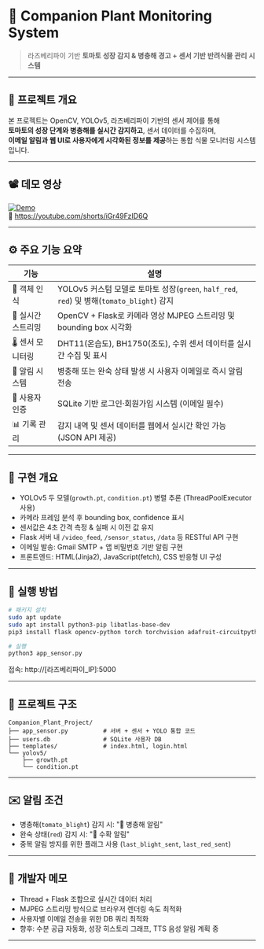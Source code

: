 # 🌿 Companion Plant Monitoring System

> 라즈베리파이 기반 **토마토 성장 감지 & 병충해 경고 + 센서 기반 반려식물 관리 시스템**

---

## 📌 프로젝트 개요

본 프로젝트는 OpenCV, YOLOv5, 라즈베리파이 기반의 센서 제어를 통해  
**토마토의 성장 단계와 병충해를 실시간 감지하고**, 센서 데이터를 수집하며,  
**이메일 알림과 웹 UI로 사용자에게 시각화된 정보를 제공**하는 통합 식물 모니터링 시스템입니다.

---

## 📽 데모 영상

[![Demo](https://img.youtube.com/vi/iGr49FzID6Q/0.jpg)](https://youtube.com/shorts/iGr49FzID6Q)  
🔗 https://youtube.com/shorts/iGr49FzID6Q

---

## ⚙️ 주요 기능 요약

| 기능 | 설명 |
|------|------|
| 🎯 객체 인식 | YOLOv5 커스텀 모델로 토마토 성장(`green`, `half_red`, `red`) 및 병해(`tomato_blight`) 감지 |
| 🎥 실시간 스트리밍 | OpenCV + Flask로 카메라 영상 MJPEG 스트리밍 및 bounding box 시각화 |
| 🌡️ 센서 모니터링 | DHT11(온습도), BH1750(조도), 수위 센서 데이터를 실시간 수집 및 표시 |
| 🔔 알림 시스템 | 병충해 또는 완숙 상태 발생 시 사용자 이메일로 즉시 알림 전송 |
| 👤 사용자 인증 | SQLite 기반 로그인·회원가입 시스템 (이메일 필수) |
| 📊 기록 관리 | 감지 내역 및 센서 데이터를 웹에서 실시간 확인 가능 (JSON API 제공) |

---

## 🔧 구현 개요

- YOLOv5 두 모델(`growth.pt`, `condition.pt`) 병렬 추론 (ThreadPoolExecutor 사용)
- 카메라 프레임 분석 후 bounding box, confidence 표시
- 센서값은 4초 간격 측정 & 실패 시 이전 값 유지
- Flask 서버 내 `/video_feed`, `/sensor_status`, `/data` 등 RESTful API 구현
- 이메일 발송: Gmail SMTP + 앱 비밀번호 기반 알림 구현
- 프론트엔드: HTML(Jinja2), JavaScript(fetch), CSS 반응형 UI 구성

---

## 🚀 실행 방법

```bash
# 패키지 설치
sudo apt update
sudo apt install python3-pip libatlas-base-dev
pip3 install flask opencv-python torch torchvision adafruit-circuitpython-dht smbus2 RPi.GPIO

# 실행
python3 app_sensor.py
```

접속: http://[라즈베리파이_IP]:5000

---

## 📁 프로젝트 구조

```
Companion_Plant_Project/
├── app_sensor.py          # 서버 + 센서 + YOLO 통합 코드
├── users.db               # SQLite 사용자 DB
├── templates/             # index.html, login.html
└── yolov5/
    ├── growth.pt
    └── condition.pt
```

---

## ✉️ 알림 조건

- 병충해(`tomato_blight`) 감지 시: "🚨 병충해 알림"
- 완숙 상태(`red`) 감지 시: "🍅 수확 알림"
- 중복 알림 방지를 위한 플래그 사용 (`last_blight_sent`, `last_red_sent`)

---

## 📝 개발자 메모

- Thread + Flask 조합으로 실시간 데이터 처리
- MJPEG 스트리밍 방식으로 브라우저 렌더링 속도 최적화
- 사용자별 이메일 전송을 위한 DB 쿼리 최적화
- 향후: 수분 공급 자동화, 성장 히스토리 그래프, TTS 음성 알림 계획 중

---
